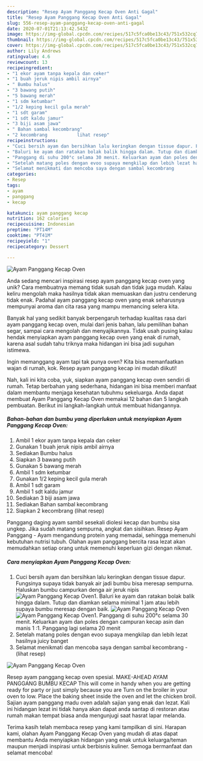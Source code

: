 ```yaml
---
description: "Resep Ayam Panggang Kecap Oven Anti Gagal"
title: "Resep Ayam Panggang Kecap Oven Anti Gagal"
slug: 556-resep-ayam-panggang-kecap-oven-anti-gagal
date: 2020-07-01T21:13:42.543Z
image: https://img-global.cpcdn.com/recipes/517c5fca0be13c43/751x532cq70/ayam-panggang-kecap-oven-foto-resep-utama.jpg
thumbnail: https://img-global.cpcdn.com/recipes/517c5fca0be13c43/751x532cq70/ayam-panggang-kecap-oven-foto-resep-utama.jpg
cover: https://img-global.cpcdn.com/recipes/517c5fca0be13c43/751x532cq70/ayam-panggang-kecap-oven-foto-resep-utama.jpg
author: Lily Andrews
ratingvalue: 4.6
reviewcount: 13
recipeingredient:
- "1 ekor ayam tanpa kepala dan ceker"
- "1 buah jeruk nipis ambil airnya"
- " Bumbu halus"
- "3 bawang putih"
- "5 bawang merah"
- "1 sdm ketumbar"
- "1/2 keping kecil gula merah"
- "1 sdt garam"
- "1 sdt kaldu jamur"
- "3 biji asam jawa"
- " Bahan sambal kecombrang"
- "2 kecombrang           lihat resep"
recipeinstructions:
- "Cuci bersih ayam dan bersihkan lalu keringkan dengan tissue dapur. Fungsinya supaya tidak banyak air jadi bumbu bisa meresap sempurna. Haluskan bumbu campurkan denga air jeruk nipis"
- "Baluri ke ayam dan ratakan bolak balik hingga dalam. Tutup dan diamkan selama minimal 1 jam atau lebih supaya bumbu meresap dengan baik."
- "Panggang di suhu 200°c selama 30 menit. Keluarkan ayam dan poles dengan campuran kecap asin dan manis 1 :1. Panggang lagi selama 20 menit"
- "Setelah matang poles dengan evoo supaya mengkilap dan lebih lezat hasilnya juicy banget"
- "Selamat menikmati dan mencoba saya dengan sambal kecombrang             (lihat resep)"
categories:
- Resep
tags:
- ayam
- panggang
- kecap

katakunci: ayam panggang kecap 
nutrition: 162 calories
recipecuisine: Indonesian
preptime: "PT14M"
cooktime: "PT41M"
recipeyield: "1"
recipecategory: Dessert

---
```



![Ayam Panggang Kecap Oven](https://img-global.cpcdn.com/recipes/517c5fca0be13c43/751x532cq70/ayam-panggang-kecap-oven-foto-resep-utama.jpg)

Anda sedang mencari inspirasi resep ayam panggang kecap oven yang unik? Cara membuatnya memang tidak susah dan tidak juga mudah. Kalau keliru mengolah maka hasilnya tidak akan memuaskan dan justru cenderung tidak enak. Padahal ayam panggang kecap oven yang enak seharusnya mempunyai aroma dan cita rasa yang mampu memancing selera kita.

Banyak hal yang sedikit banyak berpengaruh terhadap kualitas rasa dari ayam panggang kecap oven, mulai dari jenis bahan, lalu pemilihan bahan segar, sampai cara mengolah dan menyajikannya. Tidak usah pusing kalau hendak menyiapkan ayam panggang kecap oven yang enak di rumah, karena asal sudah tahu triknya maka hidangan ini bisa jadi suguhan istimewa.

Ingin memanggang ayam tapi tak punya oven? Kita bisa memanfaatkan wajan di rumah, kok. Resep ayam panggang kecap ini mudah diikuti!


Nah, kali ini kita coba, yuk, siapkan ayam panggang kecap oven sendiri di rumah. Tetap berbahan yang sederhana, hidangan ini bisa memberi manfaat dalam membantu menjaga kesehatan tubuhmu sekeluarga. Anda dapat membuat Ayam Panggang Kecap Oven memakai 12 bahan dan 5 langkah pembuatan. Berikut ini langkah-langkah untuk membuat hidangannya.

<!--inarticleads1-->

##### Bahan-bahan dan bumbu yang diperlukan untuk menyiapkan Ayam Panggang Kecap Oven:

1. Ambil 1 ekor ayam tanpa kepala dan ceker
1. Gunakan 1 buah jeruk nipis ambil airnya
1. Sediakan  Bumbu halus
1. Siapkan 3 bawang putih
1. Gunakan 5 bawang merah
1. Ambil 1 sdm ketumbar
1. Gunakan 1/2 keping kecil gula merah
1. Ambil 1 sdt garam
1. Ambil 1 sdt kaldu jamur
1. Sediakan 3 biji asam jawa
1. Sediakan  Bahan sambal kecombrang
1. Siapkan 2 kecombrang           (lihat resep)


Panggang daging ayam sambil sesekali diolesi kecap dan bumbu sisa ungkep. Jika sudah matang sempurna, angkat dan sisihkan. Resep Ayam Panggang - Ayam mengandung protein yang memadai, sehingga memenuhi kebutuhan nutrisi tubuh. Olahan ayam panggang bercita rasa lezat akan memudahkan setiap orang untuk memenuhi keperluan gizi dengan nikmat. 

<!--inarticleads2-->

##### Cara menyiapkan Ayam Panggang Kecap Oven:

1. Cuci bersih ayam dan bersihkan lalu keringkan dengan tissue dapur. Fungsinya supaya tidak banyak air jadi bumbu bisa meresap sempurna. Haluskan bumbu campurkan denga air jeruk nipis
<img src="//assets-global.cpcdn.com/assets/icons/button_play-2c75c40dde080a61004c1f40b05d8f140eaff45d7e9e6481dc71c63d2e7c4909.png" alt="Ayam Panggang Kecap Oven">1. Baluri ke ayam dan ratakan bolak balik hingga dalam. Tutup dan diamkan selama minimal 1 jam atau lebih supaya bumbu meresap dengan baik.
<img src="//assets-global.cpcdn.com/assets/icons/button_play-2c75c40dde080a61004c1f40b05d8f140eaff45d7e9e6481dc71c63d2e7c4909.png" alt="Ayam Panggang Kecap Oven"><img src="//assets-global.cpcdn.com/assets/icons/button_play-2c75c40dde080a61004c1f40b05d8f140eaff45d7e9e6481dc71c63d2e7c4909.png" alt="Ayam Panggang Kecap Oven">1. Panggang di suhu 200°c selama 30 menit. Keluarkan ayam dan poles dengan campuran kecap asin dan manis 1 :1. Panggang lagi selama 20 menit
1. Setelah matang poles dengan evoo supaya mengkilap dan lebih lezat hasilnya juicy banget
1. Selamat menikmati dan mencoba saya dengan sambal kecombrang -             (lihat resep)
<img src="//assets-global.cpcdn.com/assets/icons/button_play-2c75c40dde080a61004c1f40b05d8f140eaff45d7e9e6481dc71c63d2e7c4909.png" alt="Ayam Panggang Kecap Oven">

Resep ayam panggang kecap oven spesial. MAKE-AHEAD AYAM PANGGANG BUMBU KECAP This will come in handy when you are getting ready for party or just simply because you are Turn on the broiler in your oven to low. Place the baking sheet inside the oven and let the chicken broil. Sajian ayam panggang madu oven adalah sajian yang enak dan lezat. Kali ini hidangan lezat ini tidak hanya akan dapat anda santap di restoran atau rumah makan tempat biasa anda mengunjugi saat hasrat lapar melanda. 

Terima kasih telah membaca resep yang kami tampilkan di sini. Harapan kami, olahan Ayam Panggang Kecap Oven yang mudah di atas dapat membantu Anda menyiapkan hidangan yang enak untuk keluarga/teman maupun menjadi inspirasi untuk berbisnis kuliner. Semoga bermanfaat dan selamat mencoba!
